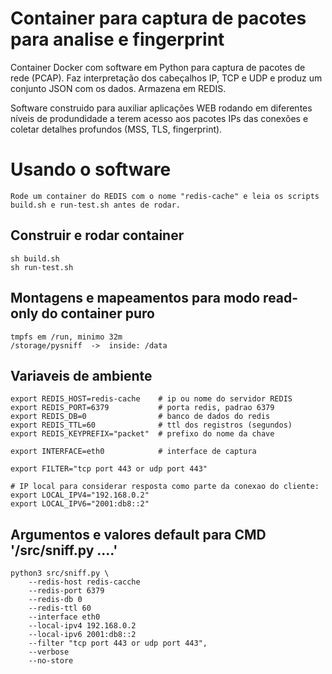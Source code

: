 
# Container para captura de pacotes para analise e fingerprint

Container Docker com software em Python para captura de pacotes de rede (PCAP).
Faz interpretação dos cabeçalhos IP, TCP e UDP e produz um conjunto JSON com os dados.
Armazena em REDIS.

Software construido para auxiliar aplicações WEB rodando em diferentes níveis de produndidade
a terem acesso aos pacotes IPs das conexões e coletar detalhes profundos (MSS, TLS, fingerprint).

# Usando o software

	Rode um container do REDIS com o nome "redis-cache" e leia os scripts build.sh e run-test.sh antes de rodar.

## Construir e rodar container

	sh build.sh
	sh run-test.sh

## Montagens e mapeamentos para modo read-only do container puro

	tmpfs em /run, minimo 32m
	/storage/pysniff  ->  inside: /data

## Variaveis de ambiente

	export REDIS_HOST=redis-cache    # ip ou nome do servidor REDIS
	export REDIS_PORT=6379           # porta redis, padrao 6379
	export REDIS_DB=0                # banco de dados do redis
	export REDIS_TTL=60              # ttl dos registros (segundos)
	export REDIS_KEYPREFIX="packet"  # prefixo do nome da chave

	export INTERFACE=eth0            # interface de captura

	export FILTER="tcp port 443 or udp port 443"

	# IP local para considerar resposta como parte da conexao do cliente:
	export LOCAL_IPV4="192.168.0.2"
	export LOCAL_IPV6="2001:db8::2"


## Argumentos e valores default para CMD '/src/sniff.py ....'

	python3 src/sniff.py \
		--redis-host redis-cacche
		--redis-port 6379
		--redis-db 0
		--redis-ttl 60
		--interface eth0
		--local-ipv4 192.168.0.2
		--local-ipv6 2001:db8::2
		--filter "tcp port 443 or udp port 443",
		--verbose
		--no-store


